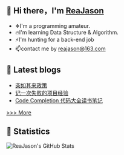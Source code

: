 ## 👋 Hi there，I'm [ReaJason](https://reajason.top)

- ❄I'm a programming amateur.
- 🔥I'm learning Data Structure & Algorithm.
- ⚡I'm hunting for a back-end job
- 📫contact me by reajason@163.com

## 🎨 Latest blogs

- [突如其来政策](https://reajason.github.io/2022/09/21/HardExperience/)
- [记一次失败的项目经验](https://reajason.github.io/2022/07/11/FailureProjectExperience/)
- [Code Completion 代码大全读书笔记](https://reajason.github.io/2022/05/05/CodeCompletion/)

[>>> More](https://reajason.github.io/archives/)

## 🔰 Statistics

![ReaJason's GitHub Stats](https://github-readme-stats.vercel.app/api?username=reajason&show_icons=true&theme=tokyonight&cache_seconds=1800)
